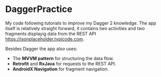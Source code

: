 # DaggerPractice
My code following tutorials to improve my Dagger 2 knowledge. The app itself is relatively straight forward, it contains two activities and two fragments displayig data from the REST API https://jsonplaceholder.typicode.com.

Besides Dagger the app also uses:
* The **MVVM pattern** for structuring the data flow.
* **Retrofit** and **RxJava** for requests to the REST API.
* **AndroidX Navigation** for fragment navigation.

